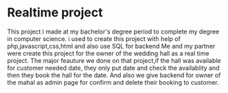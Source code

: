 # Realtime project
This project i made at my bachelor's degree period to complete my degree in computer science.
i used to create this project with help of php,javascript,css,html and also use SQL for backend
Me and my partner were create this project for the owner of the wedding hall as a real time project.
The major feauture we done on that project,if the hall was available for customer needed date,
they only put date and check the availablity and then they book the hall for the date.
And also we give backend for owner of the mahal as admin page for confirm and delete their
booking to customer.
